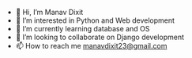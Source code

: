 - 👋 Hi, I’m Manav Dixit
- 👀 I’m interested in Python and Web development
- 🌱 I’m currently learning database and OS
- 💞️ I’m looking to collaborate on Django development
- 📫 How to reach me manavdixit23@gmail.com

<!---
manavdixit23/manavdixit23 is a ✨ special ✨ repository because its `README.md` (this file) appears on your GitHub profile.
You can click the Preview link to take a look at your changes.
--->

